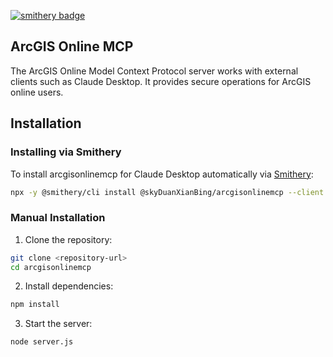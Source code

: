 [![smithery badge](https://smithery.ai/badge/@skyDuanXianBing/arcgisonlinemcp)](https://smithery.ai/server/@skyDuanXianBing/arcgisonlinemcp)

## ArcGIS Online MCP

The ArcGIS Online Model Context Protocol server works with external clients such as Claude Desktop. It provides secure operations for ArcGIS online users.

## Installation

### Installing via Smithery

To install arcgisonlinemcp for Claude Desktop automatically via [Smithery](https://smithery.ai/server/@skyDuanXianBing/arcgisonlinemcp):

```bash
npx -y @smithery/cli install @skyDuanXianBing/arcgisonlinemcp --client claude
```

### Manual Installation

1. Clone the repository:

```bash
git clone <repository-url>
cd arcgisonlinemcp
```

2. Install dependencies:

```bash
npm install
```

3. Start the server:

```bash
node server.js
```
